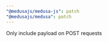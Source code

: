 ```yaml
---
"@medusajs/medusa-js": patch
"@medusajs/medusa": patch
---
```


Only include payload on POST requests
